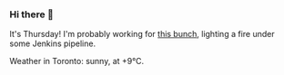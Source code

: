 ### Hi there :wave:

It's Thursday! I'm probably working for [this bunch](https://github.com/kohofinancial), lighting a fire under some Jenkins pipeline.

Weather in Toronto: sunny, at +9°C.
